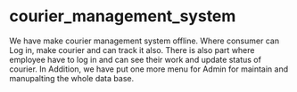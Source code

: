 # courier_management_system
 We have make courier management system offline. Where consumer can Log in, make courier and can track it also. There is also part where employee have to log in and can see their work and update status of courier. In Addition, we have put one more menu for Admin for maintain and manupalting the whole data base.
